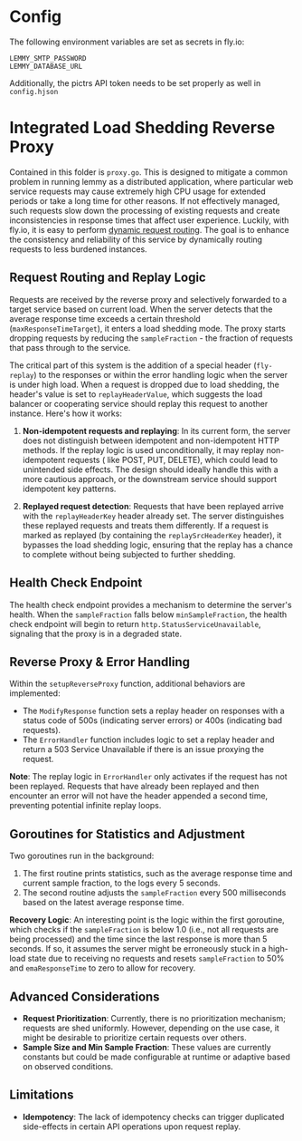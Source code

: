 # Config

The following environment variables are set as secrets in fly.io:

```
LEMMY_SMTP_PASSWORD
LEMMY_DATABASE_URL
```

Additionally, the pictrs API token needs to be set properly as well in `config.hjson`

# Integrated Load Shedding Reverse Proxy

Contained in this folder is `proxy.go`. This is designed to mitigate a common problem in running lemmy as a distributed
application, where particular web service requests may cause extremely high CPU usage for extended periods or take a
long time for other reasons. If not effectively managed, such requests slow down the processing of existing requests and
create inconsistencies in response times that affect user experience. Luckily, with fly.io, it is easy to perform
[dynamic request routing](https://fly.io/docs/reference/dynamic-request-routing/). The goal is to enhance the
consistency and reliability of this service by dynamically routing requests to less burdened instances.

## Request Routing and Replay Logic

Requests are received by the reverse proxy and selectively forwarded to a target service based on current load. When the
server detects that the average response time exceeds a certain threshold (`maxResponseTimeTarget`), it enters a load
shedding mode. The proxy starts dropping requests by reducing the `sampleFraction` - the fraction of requests that pass
through to the service.

The critical part of this system is the addition of a special header (`fly-replay`) to the responses or within the error
handling logic when the server is under high load. When a request is dropped due to load shedding, the header's value is
set to `replayHeaderValue`, which suggests the load balancer or cooperating service should replay this request to
another instance. Here's how it works:

1. **Non-idempotent requests and replaying**: In its current form, the server does not distinguish between idempotent
   and non-idempotent HTTP methods. If the replay logic is used unconditionally, it may replay non-idempotent requests (
   like POST, PUT, DELETE), which could lead to unintended side effects. The design should ideally handle this with a
   more cautious approach, or the downstream service should support idempotent key patterns.

2. **Replayed request detection**: Requests that have been replayed arrive with the `replayHeaderKey` header already
   set. The server distinguishes these replayed requests and treats them differently. If a request is marked as
   replayed (by containing the `replaySrcHeaderKey` header), it bypasses the load shedding logic, ensuring that the
   replay has a chance to complete without being subjected to further shedding.

## Health Check Endpoint

The health check endpoint provides a mechanism to determine the server's health. When the `sampleFraction` falls
below `minSampleFraction`, the health check endpoint will begin to return `http.StatusServiceUnavailable`, signaling
that the proxy is in a degraded state.

## Reverse Proxy & Error Handling

Within the `setupReverseProxy` function, additional behaviors are implemented:

- The `ModifyResponse` function sets a replay header on responses with a status code of 500s (indicating server errors)
  or 400s (indicating bad requests).
- The `ErrorHandler` function includes logic to set a replay header and return a 503 Service Unavailable if there is an
  issue proxying the request.

**Note**: The replay logic in `ErrorHandler` only activates if the request has not been replayed. Requests that have
already been replayed and then encounter an error will not have the header appended a second time, preventing potential
infinite replay loops.

## Goroutines for Statistics and Adjustment

Two goroutines run in the background:

1. The first routine prints statistics, such as the average response time and current sample fraction, to the logs every
   5 seconds.
2. The second routine adjusts the `sampleFraction` every 500 milliseconds based on the latest average response time.

**Recovery Logic**: An interesting point is the logic within the first goroutine, which checks if the `sampleFraction`
is below 1.0 (i.e., not all requests are being processed) and the time since the last response is more than 5 seconds.
If so, it assumes the server might be erroneously stuck in a high-load state due to receiving no requests and resets
`sampleFraction` to 50% and `emaResponseTime` to zero to allow for recovery.

## Advanced Considerations

- **Request Prioritization**: Currently, there is no prioritization mechanism; requests are shed uniformly. However,
  depending on the use case, it might be desirable to prioritize certain requests over others.
- **Sample Size and Min Sample Fraction**: These values are currently constants but could be made configurable at
  runtime or adaptive based on observed conditions.

## Limitations
- **Idempotency**: The lack of idempotency checks can trigger duplicated side-effects in certain API operations upon
  request replay.
